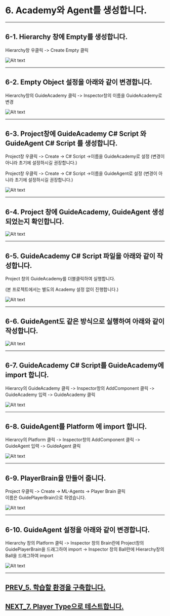 # 6. Academy와 Agent를 생성합니다.
- - -

## 6-1. Hierarchy 창에 Empty를 생성합니다.

Hierarchy창 우클릭 -> Create Empty 클릭

![Alt text](/unity_ml_agents_tutorial/6.make_academy_and_agents/1.create_empty.png)
- - -

## 6-2. Empty Object 설정을 아래와 같이 변경합니다.

Hierarchy창의 GuideAcademy 클릭 -> Inspector창의 이름을 GuideAcademy로 변경

![Alt text](/unity_ml_agents_tutorial/6.make_academy_and_agents/2.create_guide_academy.png)
- - -

## 6-3. Project창에 GuideAcademy C# Script 와 GuideAgent C# Script 를 생성합니다.

Project창 우클릭 -> Create -> C# Script ->이름을 GuideAcademy로 설정 (변경이 아니라 초기에 설정하시길 권장합니다.)

Project창 우클릭 -> Create -> C# Script ->이름을 GuideAgent로 설정 (변경이 아니라 초기에 설정하시길 권장합니다.)

![Alt text](/unity_ml_agents_tutorial/6.make_academy_and_agents/3.create_Script.png)
- - -

## 6-4. Project 창에 GuideAcademy, GuideAgent 생성 되었는지 확인합니다.

![Alt text](/unity_ml_agents_tutorial/6.make_academy_and_agents/4.created_2Scripts.png)
- - -

## 6-5. GuideAcademy C# Script 파일을 아래와 같이 작성합니다.

Project 창의 GuideAcademy를 더블클릭하여 실행합니다.

(본 프로젝트에서는 별도의 Academy 설정 없이 진행합니다.)

![Alt text](/unity_ml_agents_tutorial/6.make_academy_and_agents/5.edit_Guide_Academy.png)
- - -

## 6-6. GuideAgent도 같은 방식으로 실행하여 아래와 같이 작성합니다.

![Alt text](/unity_ml_agents_tutorial/6.make_academy_and_agents/6.edit_Guide_Agent.png)
- - -

## 6-7. GuideAcademy C# Script를 GuideAcademy에 import 합니다.

Hierarcy의 GuideAcademy 클릭 -> Inspector창의 AddComponent 클릭 -> GuideAcademy 입력 -> GuideAcademy 클릭

![Alt text](/unity_ml_agents_tutorial/6.make_academy_and_agents/7.import_Guide_Academy.png)
- - -

## 6-8. GuideAgent를 Platform 에 import 합니다.

Hierarcy의 Platform 클릭 -> Inspector창의 AddComponent 클릭 -> GuideAgent 입력 -> GuideAgent 클릭

![Alt text](/unity_ml_agents_tutorial/6.make_academy_and_agents/8.import_Guide_Agent.png)
- - -

## 6-9. PlayerBrain을 만들어 줍니다.

Project 우클릭 -> Create -> ML-Agents -> Player Brain 클릭  
이름은 GuidePlayerBrain으로 하였습니다.

![Alt text](/unity_ml_agents_tutorial/6.make_academy_and_agents/9.Make_PlayerBrain.png)
- - -

## 6-10. GuideAgent 설정을 아래와 같이 변경합니다.

Hierarchy 창의 Platform 클릭 -> Inspector 창의 Brain란에 Project창의 GuidePlayerBrain을 드래그하여 import -> Inspector 창의 Ball란에 Hierarchy창의 Ball을 드래그하여 import

![Alt text](/unity_ml_agents_tutorial/6.make_academy_and_agents/10.set_Guide_Agent.png)
- - -

## [PREV_5. 학습할 환경을 구축합니다.](https://github.com/hyunho1027/Unity_ML_Agents_Tutorial/tree/master/unity_ml_agents_tutorial/5.make_env)

## [NEXT_7. Player Type으로 테스트합니다.](https://github.com/hyunho1027/Unity_ML_Agents_Tutorial/tree/master/unity_ml_agents_tutorial/7.test_player_mode)

